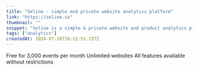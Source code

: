 ```yaml
---
title: "Seline - simple and private website analytics platform"
link: "https://seline.so"
thumbnail: ""
snippet: "Seline is a simple & private website and product analytics platform. Easy to use, no cookies, no personal data collected. Intuitive Google Analytics alternative"
tags: ["analytics"]
createdAt: 2024-07-18T16:12:51.137Z
---
```

Free for 3,000 events per month
Unlimited websites
All features available without restrictions
